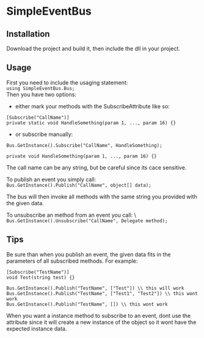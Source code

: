 # SimpleEventBus
## Installation
Download the project and build it, then include the dll in your project.
## Usage
First you need to include the usaging statement: \
`using SimpleEventBus.Bus;` \
Then you have two options:
- either mark your methods with the SubscribeAttribute like so: 
```
[Subscribe("CallName")]
private static void HandleSomething(param 1, ..., param 16) {}
```
- or subscribe manually: 
``` 
Bus.GetInstance().Subscribe("CallName", HandleSomething);

private void HandleSomething(param 1, ..., param 16) {}
```

The call name can be any string, but be careful since its cace sensitive.

To publish an event you simply call: \
`Bus.GetInstance().Publish("CallName", object[] data);`

The bus will then invoke all methods with the same string you provided with the given data. 

To unsubscribe an method from an event you call: \ 
`Bus.GetInstance().Unsubscribe("CallName", Delegate method);`

## Tips
Be sure than when you publish an event, the given data fits in the parameters of all subscribed methods. 
For example: 
```
[Subscribe("TestName")]
void Test(string test) {}

Bus.GetInstance().Publish("TestName", ["Test"]) \\ this will work
Bus.GetInstance().Publish("TestName", ["Test1", "Test2"]) \\ this wont work
Bus.GetInstance().Publish("TestName", []) \\ this wont work
```

When you want a instance method to subscribe to an event, dont use the attribute since it will create a new instance of the object so it wont have the expected instance data.